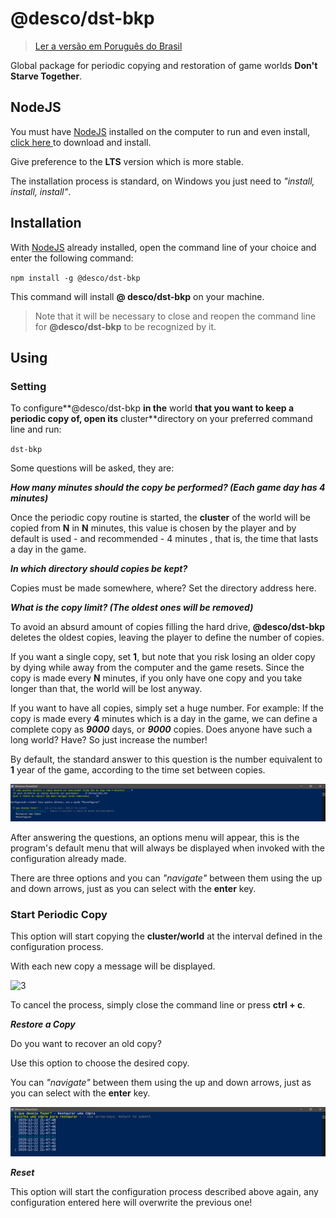 # @desco/dst-bkp

> [Ler a versão em Poruguês do Brasil](README.md)

Global package for periodic copying and restoration of game worlds **Don't Starve Together**.
 
## NodeJS
 
You must have <a href="https://nodejs.org/en/" target="_blank">NodeJS</a>
 installed on the computer to run and even install, <a href="https://nodejs.org/en/" target="_blank"> click here </a> to download and install.
 
Give preference to the **LTS** version which is more stable.
 
The installation process is standard, on Windows you just need to *"install, install, install"*.
 
## Installation
 
With <a href="https://nodejs.org/en/" target="_blank">NodeJS</a> already installed, open the command line of your choice and enter the following command:
 
``
npm install -g @desco/dst-bkp
``
 
This command will install **@ desco/dst-bkp** on your machine.
 
> Note that it will be necessary to close and reopen the command line for **@desco/dst-bkp** to be recognized by it.
 
## Using
 
### Setting
 
To configure**@desco/dst-bkp **in the** world **that you want to keep a periodic copy of, open its** cluster**directory on your preferred command line and run:
 
``
dst-bkp
``
 
Some questions will be asked, they are:
 
***How many minutes should the copy be performed? (Each game day has 4 minutes)***
 
Once the periodic copy routine is started, the **cluster** of the world will be copied from **N** in **N** minutes, this value is chosen by the player and by default is used - and recommended - 4 minutes , that is, the time that lasts a day in the game.
 
***In which directory should copies be kept?***
 
Copies must be made somewhere, where? Set the directory address here.
 
***What is the copy limit? (The oldest ones will be removed)***
 
To avoid an absurd amount of copies filling the hard drive, **@desco/dst-bkp** deletes the oldest copies, leaving the player to define the number of copies.
 
If you want a single copy, set **1**, but note that you risk losing an older copy by dying while away from the computer and the game resets. Since the copy is made every **N** minutes, if you only have one copy and you take longer than that, the world will be lost anyway.
 
If you want to have all copies, simply set a huge number. For example: If the copy is made every **4** minutes which is a day in the game, we can define a complete copy as ***9000*** days, or ***9000*** copies. Does anyone have such a long world? Have? So just increase the number!
 
By default, the standard answer to this question is the number equivalent to **1** year of the game, according to the time set between copies.
 
![1](/assets/1.png)
 
After answering the questions, an options menu will appear, this is the program's default menu that will always be displayed when invoked with the configuration already made.
 
There are three options and you can *"navigate"* between them using the up and down arrows, just as you can select with the **enter** key.
 
### Start Periodic Copy
 
This option will start copying the **cluster/world** at the interval defined in the configuration process.
 
With each new copy a message will be displayed.
 
![3](/assets/3_lpi3x5dsh.png)
 
To cancel the process, simply close the command line or press **ctrl + c**.
 
***Restore a Copy***
 
Do you want to recover an old copy?
 
Use this option to choose the desired copy.
 
You can *"navigate"* between them using the up and down arrows, just as you can select with the **enter** key.
 
![2](/assets/3.png)
 
***Reset***
 
This option will start the configuration process described above again, any configuration entered here will overwrite the previous one!